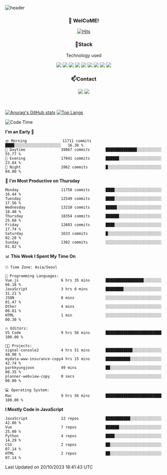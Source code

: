 ![header](https://capsule-render.vercel.app/api?type=waving&color=gradient&height=200&text=Kyungjoon&fontAlign=70&fontAlignY=40&animation=twinkling)

<h3 align="center">👋 WelCoME!</h3>

<div align=center>
  
[![Hits](https://hits.seeyoufarm.com/api/count/incr/badge.svg?url=https%3A%2F%2Fgithub.com%2Fuvula6921&count_bg=%2322BAC9&title_bg=%23827F7F&icon=iconify.svg&icon_color=%2325A27F&title=visits&edge_flat=false)](https://hits.seeyoufarm.com)
  
</div>
<h3 align="center">📌Stack</h3>
<p align="center">Technology used</p>
<div align="center"><img src="https://img.shields.io/badge/HTML5-E34F26?style=flat-square&logo=HTML5&logoColor=white"></img> <img src="https://img.shields.io/badge/CSS3-0A84FF?style=flat-square&logo=CSS3&logoColor=white"></img> <img src="https://img.shields.io/badge/JavaScript-FFCD11?style=flat-square&logo=JavaScript&logoColor=white"></img> <img src="https://img.shields.io/badge/React-00BCF6?style=flat-square&logo=React&logoColor=white"></img> <img src="https://img.shields.io/badge/jQuery-3655FF?style=flat-square&logo=jQuery&logoColor=white"></img> <img src="https://img.shields.io/badge/Ruby-E0115F?style=flat-square&logo=Ruby&logoColor=white"></img> <img src="https://img.shields.io/badge/Python-4B8BBE?style=flat-square&logo=Python&logoColor=white"></img> <img src="https://img.shields.io/badge/Vue-4FC08D?style=flat-square&logo=Vue.js&logoColor=white"></img> <img src="https://img.shields.io/badge/Nuxt-00DC82?style=flat-square&logo=Nuxt.js&logoColor=white"></img></div>

<h3 align="center">📫Contact</h3>
<div align="center"><a href="https://velog.io/@uvula6921/"><img src="https://img.shields.io/badge/Blog-20c997?style=flat-square&logo=V&logoColor=white"/></a> <a href="pkj6921@gmail.com"><img src="https://img.shields.io/badge/Gmail-EA4335?style=flat-square&logo=Gmail&logoColor=white"/></a></div>
<br>
<br>

[![Anurag's GitHub stats](https://github-readme-stats.vercel.app/api?username=uvula6921&hide=stars,issues&show_icons=true&count_private=true&theme=tokyonight)](https://github.com/anuraghazra/github-readme-stats)
[![Top Langs](https://github-readme-stats.vercel.app/api/top-langs/?username=uvula6921&hide=css,jupyter%20notebook,html&exclude_repo=uvula6921,uvula6921.github.io&layout=compact&langs_count=8)](https://github.com/anuraghazra/github-readme-stats)

<!--START_SECTION:waka-->
![Code Time](http://img.shields.io/badge/Code%20Time-1%2C852%20hrs%2048%20mins-blue)

**I'm an Early 🐤** 

```text
🌞 Morning                11711 commits       ████░░░░░░░░░░░░░░░░░░░░░   16.38 % 
🌆 Daytime                39867 commits       ██████████████░░░░░░░░░░░   55.77 % 
🌃 Evening                17041 commits       ██████░░░░░░░░░░░░░░░░░░░   23.84 % 
🌙 Night                  2862 commits        █░░░░░░░░░░░░░░░░░░░░░░░░   04.00 % 
```
📅 **I'm Most Productive on Thursday** 

```text
Monday                   11750 commits       ████░░░░░░░░░░░░░░░░░░░░░   16.44 % 
Tuesday                  12549 commits       ████░░░░░░░░░░░░░░░░░░░░░   17.56 % 
Wednesday                13210 commits       █████░░░░░░░░░░░░░░░░░░░░   18.48 % 
Thursday                 18354 commits       ██████░░░░░░░░░░░░░░░░░░░   25.68 % 
Friday                   12683 commits       ████░░░░░░░░░░░░░░░░░░░░░   17.74 % 
Saturday                 1633 commits        █░░░░░░░░░░░░░░░░░░░░░░░░   02.28 % 
Sunday                   1302 commits        ░░░░░░░░░░░░░░░░░░░░░░░░░   01.82 % 
```


📊 **This Week I Spent My Time On** 

```text
🕑︎ Time Zone: Asia/Seoul

💬 Programming Languages: 
Vue.js                   6 hrs 35 mins       █████████████████░░░░░░░░   66.18 % 
JavaScript               3 hrs 6 mins        ████████░░░░░░░░░░░░░░░░░   31.21 % 
JSON                     8 mins              ░░░░░░░░░░░░░░░░░░░░░░░░░   01.47 % 
Other                    4 mins              ░░░░░░░░░░░░░░░░░░░░░░░░░   00.81 % 
HTML                     1 min               ░░░░░░░░░░░░░░░░░░░░░░░░░   00.30 % 

🔥 Editors: 
VS Code                  9 hrs 56 mins       █████████████████████████   100.00 % 

🐱‍💻 Projects: 
signal-console2          4 hrs 51 mins       ████████████░░░░░░░░░░░░░   48.90 % 
mydata-www-insurance-copy4 hrs 15 mins       ███████████░░░░░░░░░░░░░░   42.74 % 
parkkyungjoon            49 mins             ██░░░░░░░░░░░░░░░░░░░░░░░   08.35 % 
planner-webview-copy     0 secs              ░░░░░░░░░░░░░░░░░░░░░░░░░   00.00 % 

💻 Operating System: 
Mac                      9 hrs 56 mins       █████████████████████████   100.00 % 
```

**I Mostly Code in JavaScript** 

```text
JavaScript               12 repos            ███████████░░░░░░░░░░░░░░   42.86 % 
Vue                      7 repos             ██████░░░░░░░░░░░░░░░░░░░   25.00 % 
Python                   4 repos             ████░░░░░░░░░░░░░░░░░░░░░   14.29 % 
CSS                      2 repos             ██░░░░░░░░░░░░░░░░░░░░░░░   07.14 % 
HTML                     2 repos             ██░░░░░░░░░░░░░░░░░░░░░░░   07.14 % 
```




 Last Updated on 20/10/2023 18:41:43 UTC
<!--END_SECTION:waka-->

